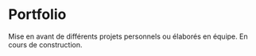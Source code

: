 # Portfolio
Mise en avant de différents projets personnels ou élaborés en équipe.
En cours de construction.
